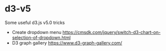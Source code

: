 # d3-v5

Some useful d3.js v5.0 tricks

- Create dropdown menu https://cmsdk.com/jquery/switch-d3-chart-on-selection-of-dropdown.html
- D3 graph gallery https://www.d3-graph-gallery.com/
